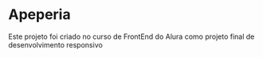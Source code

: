 # Apeperia

Este projeto foi criado no curso de FrontEnd do Alura como projeto final de desenvolvimento responsivo
